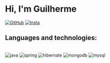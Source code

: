 # Hi, I'm Guilherme 
[![GitHub](https://img.shields.io/badge/GitHub-100000?style=for-the-badge&logo=github&logoColor=white)](https://github.com/ggmsbsb) 
[![Insta](https://img.shields.io/badge/Instagram-E4405F?style=for-the-badge&logo=instagram&logoColor=white)](https://www.instagram.com/guilhermembsb/)

## Languages and technologies:

<div style="display: inline_block"><br/>
    <img align="center" alt="java" src="https://img.shields.io/badge/Java-ED8B00?style=for-the-badge&logo=openjdk&logoColor=white"/>
    <img align="center" alt="spring" src="https://img.shields.io/badge/Spring-6DB33F?style=for-the-badge&logo=spring&logoColor=white"/>
    <img align="center" alt="hibernate" src="https://img.shields.io/badge/Hibernate-59666C?style=for-the-badge&logo=Hibernate&logoColor=white"/>
    <img align="center" alt="mongodb" src="https://img.shields.io/badge/MongoDB-4EA94B?style=for-the-badge&logo=mongodb&logoColor=white"/>
    <img align="center" alt="mysql" src="https://img.shields.io/badge/MySQL-00000F?style=for-the-badge&logo=mysql&logoColor=white"/>
</div>
